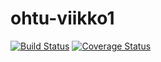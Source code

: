 # ohtu-viikko1
[![Build Status](https://travis-ci.org/pullari/ohtu-viikko1.svg?branch=master)](https://travis-ci.org/pullari/ohtu-viikko1)
[![Coverage Status](https://coveralls.io/repos/github/pullari/ohtu-viikko1/badge.svg?branch=master)](https://coveralls.io/github/pullari/ohtu-viikko1?branch=master)
